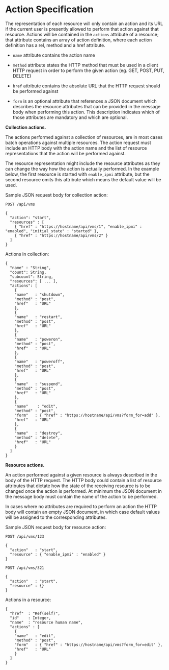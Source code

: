 # Action Specification

The representation of each resource will only contain an action and its
URL if the current user is presently allowed to perform that action
against that resource. Actions will be contained in the `actions`
attribute of a resource; that attribute contains an array of action
definition, where each action definition has a rel, method and a href
attribute.

  - `name` attribute contains the action name

  - `method` attribute states the HTTP method that must be used in a
    client HTTP request in order to perform the given action (eg. GET,
    POST, PUT, DELETE)

  - `href` attribute contains the absolute URL that the HTTP request
    should be performed against

  - `form` is an optional attribute that references a JSON document
    which describes the resource attributes that can be provided in the
    message body when performing this action. This description indicates
    which of those attributes are mandatory and which are optional.

**Collection actions.**

The actions performed against a collection of resources, are in most
cases batch operations against multiple resources. The action request
must include an HTTP body with the action name and the list of resource
representations that the action will be performed against.

The resource representation might include the resource attributes as
they can change the way how the action is actually performed. In the
example below, the first resource is started with `enable_ipmi`
attribute, but the second resource omits this attribute which means the
default value will be used.

Sample JSON request body for collection action:

`POST /api/vms`

    {
      "action": "start",
      "resources" : [
        { "href" : "https://hostname/api/vms/1", "enable_ipmi" : "enabled", "initial_state" : "started" },
        { "href" : "https://hostname/api/vms/2" }
      ]
    }

Actions in collection:

    {
      "name" : "String",
      "count": String,
      "subcount": String,
      "resources": [ ... ],
      "actions": [
        {
        "name"   : "shutdown",
        "method" : "post",
        "href"   : "URL"
        },
        {
        "name"   : "restart",
        "method" : "post",
        "href"   : "URL"
        },
        {
        "name"   : "poweron",
        "method" : "post",
        "href"   : "URL"
        },
        {
        "name"   : "poweroff",
        "method" : "post",
        "href"   : "URL"
        },
        {
        "name"   : "suspend",
        "method" : "post",
        "href"   : "URL"
        },
        {
        "name"    : "edit",
        "method" : "post",
        "form"   : { "href" : "https://hostname/api/vms?form_for=add" },
        "href"   : "URL"
        },
        {
        "name"   : "destroy",
        "method" : "delete",
        "href"   : "URL"
        }
      ]
    }

**Resource actions.**

An action performed against a given resource is always described in the
body of the HTTP request. The HTTP body could contain a list of resource
attributes that dictate how the state of the receiving resource is to be
changed once the action is performed. At minimum the JSON document in
the message body must contain the name of the action to be performed.

In cases where no attributes are required to perform an action the HTTP
body will contain an empty JSON document, in which case default values
will be assigned to the corresponding attributes.

Sample JSON request body for resource action:

`POST /api/vms/123`

    {
      "action"   : "start",
      "resource" : { "enable_ipmi" : "enabled" }
    }

`POST /api/vms/321`

    {
      "action"   : "start",
      "resource" : {}
    }

Actions in a resource:

    {
      "href"  : "Ref(self)",
      "id"    : Integer,
      "name"  : "resource human name",
      "actions" : [
        {
        "name"   : "edit",
        "method" : "post",
        "form"   : { "href" : "https://hostname/api/vms?form_for=edit" },
        "href"   : "URL"
        }
      ]
    }
